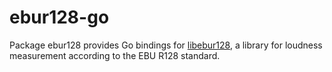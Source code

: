 # ebur128-go

Package ebur128 provides Go bindings for [libebur128], a library
for loudness measurement according to the EBU R128 standard.

[libebur128]: https://github.com/jiixyj/libebur128
